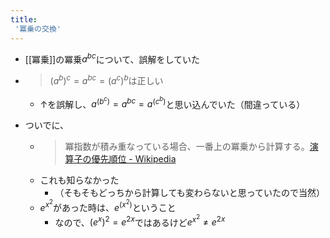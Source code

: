 ```yaml
---
title:
 '冪乗の交換'
---
```


- [[冪乗]]の冪乗${a^b}^c$について、誤解をしていた

- > $(a^b)^c=a^{bc}=(a^c)^b$は正しい
    - ↑を誤解し、$a^{(b^c)}=a^{bc}=a^{(c^b)}$と思い込んでいた（間違っている）

- ついでに、
    - > 冪指数が積み重なっている場合、一番上の冪乗から計算する。[演算子の優先順位 - Wikipedia](https://ja.wikipedia.org/wiki/演算子の優先順位)
    - これも知らなかった
        - （そもそもどっちから計算しても変わらないと思っていたので当然）
    - $e^{x^2}$があった時は、$e^{(x^2)}$ということ
        - なので、$(e^x)^2=e^{2x}$ではあるけど$e^{x^2}≠e^{2x}$
